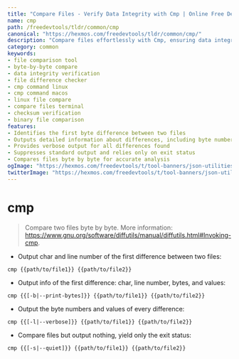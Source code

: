 ```yaml
---
title: "Compare Files - Verify Data Integrity with Cmp | Online Free DevTools by Hexmos"
name: cmp
path: /freedevtools/tldr/common/cmp
canonical: "https://hexmos.com/freedevtools/tldr/common/cmp/"
description: "Compare files effortlessly with Cmp, ensuring data integrity and identifying differences byte by byte. Free online tool, no registration required. Great for checksum verification."
category: common
keywords:
- file comparison tool
- byte-by-byte compare
- data integrity verification
- file difference checker
- cmp command linux
- cmp command macos
- linux file compare
- compare files terminal
- checksum verification
- binary file comparison
features:
- Identifies the first byte difference between two files
- Outputs detailed information about differences, including byte number and value
- Provides verbose output for all differences found
- Suppresses standard output and relies only on exit status
- Compares files byte by byte for accurate analysis
ogImage: "https://hexmos.com/freedevtools/t/tool-banners/json-utilities-banner.png"
twitterImage: "https://hexmos.com/freedevtools/t/tool-banners/json-utilities-banner.png"
---
```


# cmp

> Compare two files byte by byte.
> More information: <https://www.gnu.org/software/diffutils/manual/diffutils.html#Invoking-cmp>.

- Output char and line number of the first difference between two files:

`cmp {{path/to/file1}} {{path/to/file2}}`

- Output info of the first difference: char, line number, bytes, and values:

`cmp {{[-b|--print-bytes]}} {{path/to/file1}} {{path/to/file2}}`

- Output the byte numbers and values of every difference:

`cmp {{[-l|--verbose]}} {{path/to/file1}} {{path/to/file2}}`

- Compare files but output nothing, yield only the exit status:

`cmp {{[-s|--quiet]}} {{path/to/file1}} {{path/to/file2}}`
